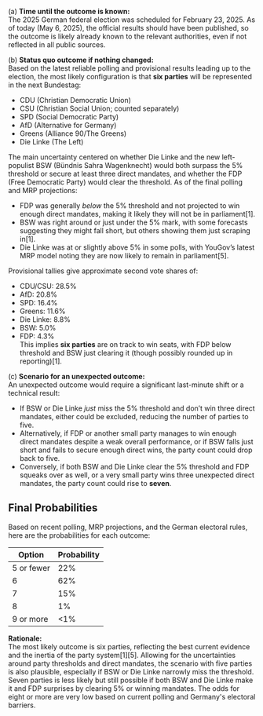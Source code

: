 (a) **Time until the outcome is known:**  
The 2025 German federal election was scheduled for February 23, 2025. As of today (May 6, 2025), the official results should have been published, so the outcome is likely already known to the relevant authorities, even if not reflected in all public sources.

(b) **Status quo outcome if nothing changed:**  
Based on the latest reliable polling and provisional results leading up to the election, the most likely configuration is that **six parties** will be represented in the next Bundestag:
- CDU (Christian Democratic Union)
- CSU (Christian Social Union; counted separately)
- SPD (Social Democratic Party)
- AfD (Alternative for Germany)
- Greens (Alliance 90/The Greens)
- Die Linke (The Left)

The main uncertainty centered on whether Die Linke and the new left-populist BSW (Bündnis Sahra Wagenknecht) would both surpass the 5% threshold or secure at least three direct mandates, and whether the FDP (Free Democratic Party) would clear the threshold. As of the final polling and MRP projections:
- FDP was generally *below* the 5% threshold and not projected to win enough direct mandates, making it likely they will not be in parliament[1].
- BSW was right around or just under the 5% mark, with some forecasts suggesting they might fall short, but others showing them just scraping in[1].
- Die Linke was at or slightly above 5% in some polls, with YouGov’s latest MRP model noting they are now likely to remain in parliament[5].

Provisional tallies give approximate second vote shares of:
- CDU/CSU: 28.5%
- AfD: 20.8%
- SPD: 16.4%
- Greens: 11.6%
- Die Linke: 8.8%
- BSW: 5.0%
- FDP: 4.3%  
This implies **six parties** are on track to win seats, with FDP below threshold and BSW just clearing it (though possibly rounded up in reporting)[1].

(c) **Scenario for an unexpected outcome:**  
An unexpected outcome would require a significant last-minute shift or a technical result:
- If BSW or Die Linke *just* miss the 5% threshold and don’t win three direct mandates, either could be excluded, reducing the number of parties to five.
- Alternatively, if FDP or another small party manages to win enough direct mandates despite a weak overall performance, or if BSW falls just short and fails to secure enough direct wins, the party count could drop back to five.
- Conversely, if both BSW and Die Linke clear the 5% threshold and FDP squeaks over as well, or a very small party wins three unexpected direct mandates, the party count could rise to **seven**.

## Final Probabilities

Based on recent polling, MRP projections, and the German electoral rules, here are the probabilities for each outcome:

| Option                | Probability |
|-----------------------|-------------|
| 5 or fewer            | 22%         |
| 6                     | 62%         |
| 7                     | 15%         |
| 8                     | 1%          |
| 9 or more             | <1%         |

**Rationale:**  
The most likely outcome is six parties, reflecting the best current evidence and the inertia of the party system[1][5]. Allowing for the uncertainties around party thresholds and direct mandates, the scenario with five parties is also plausible, especially if BSW or Die Linke narrowly miss the threshold. Seven parties is less likely but still possible if both BSW and Die Linke make it and FDP surprises by clearing 5% or winning mandates. The odds for eight or more are very low based on current polling and Germany's electoral barriers.